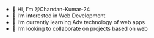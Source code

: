 - 👋 Hi, I’m @Chandan-Kumar-24
- 👀 I’m interested in Web Development
- 🌱 I’m currently learning Adv technology of web apps
- 💞️ I’m looking to collaborate on projects based on web


<!--
**chandan-kumar-24/Chandan-Kumar-24** is a ✨ _special_ ✨ repository because its `README.md` (this file) appears on your GitHub profile.


-->
